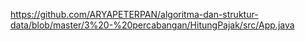 https://github.com/ARYAPETERPAN/algoritma-dan-struktur-data/blob/master/3%20-%20percabangan/HitungPajak/src/App.java

